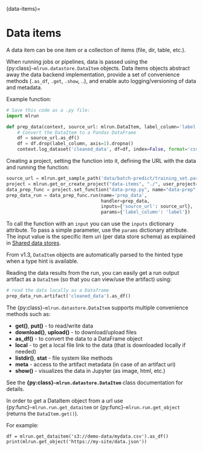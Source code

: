 (data-items)=
# Data items

A data item can be one item or a collection of items (file, dir, table, etc.).

When running jobs or pipelines, data is passed using the {py:class}`~mlrun.datastore.DataItem` objects. Data items objects abstract away
the data backend implementation, provide a set of convenience methods (`.as_df`, `.get`, `.show`, ..), and enable auto logging/versioning
of data and metadata.

Example function:

```python
# Save this code as a .py file:
import mlrun

def prep_data(context, source_url: mlrun.DataItem, label_column='label'):
    # Convert the DataItem to a Pandas DataFrame
    df = source_url.as_df()
    df = df.drop(label_column, axis=1).dropna()
    context.log_dataset('cleaned_data', df=df, index=False, format='csv')
```

Creating a project, setting the function into it, defining the URL with the data and running the function:

```python
source_url = mlrun.get_sample_path('data/batch-predict/training_set.parquet')
project = mlrun.get_or_create_project("data-items", "./", user_project=True)
data_prep_func = project.set_function("data-prep.py", name="data-prep", kind="job", image="mlrun/mlrun", handler="prep_data")
prep_data_run = data_prep_func.run(name='prep_data',
                                   handler=prep_data,
                                   inputs={'source_url': source_url},
                                   params={'label_column': 'label'})
```

To call the function with an `input` you can use the `inputs` dictionary attribute. To pass
a simple parameter, use the `params` dictionary attribute. The input value is the specific item uri
(per data store schema) as explained in [Shared data stores](../store/datastore.html#shared-data-stores).

From v1.3, `DataItem` objects are automatically parsed to the hinted type when a type hint is available.

Reading the data results from the run, you can easily get a run output artifact as a `DataItem` (so that you can view/use the artifact) using:

```python
# read the data locally as a Dataframe
prep_data_run.artifact('cleaned_data').as_df()
```

The {py:class}`~mlrun.datastore.DataItem` supports multiple convenience methods such as:
* **get()**, **put()** - to read/write data
* **download()**, **upload()** - to download/upload files
* **as_df()** - to convert the data to a DataFrame object
* **local** - to get a local file link to the data (that is downloaded locally if needed)
* **listdir()**, **stat** - file system like methods
* **meta** - access to the artifact metadata (in case of an artifact uri)
* **show()** - visualizes the data in Jupyter (as image, html, etc.)

See the **{py:class}`~mlrun.datastore.DataItem`** class documentation for details.

In order to get a DataItem object from a url use {py:func}`~mlrun.run.get_dataitem` or
{py:func}`~mlrun.run.get_object` (returns the `DataItem.get()`).

For example:

    df = mlrun.get_dataitem('s3://demo-data/mydata.csv').as_df()
    print(mlrun.get_object('https://my-site/data.json'))

